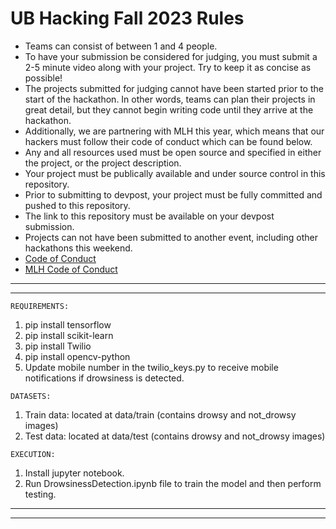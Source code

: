 # UB Hacking Fall 2023 Rules 
- Teams can consist of between 1 and 4 people.
- To have your submission be considered for judging, you must submit a 2-5 minute video along with your project. Try to keep it as concise as possible!
- The projects submitted for judging cannot have been started prior to the start of the hackathon. In other words, teams can plan their projects in great detail, but they cannot begin writing code until they arrive at the hackathon.
- Additionally, we are partnering with MLH this year, which means that our hackers must follow their code of conduct which can be found below.
- Any and all resources used must be open source and specified in either the project, or the project description.
- Your project must be publically available and under source control in this repository.
- Prior to submitting to devpost, your project must be fully committed and pushed to this repository.
- The link to this repository must be available on your devpost submission.
- Projects can not have been submitted to another event, including other hackathons this weekend.
- [Code of Conduct](https://drive.google.com/file/d/1RH_TtRu6EOHSbOoiSj2h1Q4jswtVILzE/view)
- [MLH Code of Conduct](https://static.mlh.io/docs/mlh-code-of-conduct.pdf)


------------------------------------------------------------------------------------------------------------------------
------------------------------------------------------------------------------------------------------------------------
~~~~~~~~~~~~~
REQUIREMENTS:
~~~~~~~~~~~~~

1. pip install tensorflow
2. pip install scikit-learn
3. pip install Twilio
4. pip install opencv-python
5. Update mobile number in the twilio_keys.py to receive mobile notifications if drowsiness is detected.

~~~~~~~~
DATASETS:
~~~~~~~~
1. Train data: located at data/train (contains drowsy and not_drowsy images)
2. Test data: located at data/test (contains drowsy and not_drowsy images)

~~~~~~~~~
EXECUTION:
~~~~~~~~~
1. Install jupyter notebook.
2. Run DrowsinessDetection.ipynb file to train the model and then perform testing.


------------------------------------------------------------------------------------------------------------------------
------------------------------------------------------------------------------------------------------------------------
